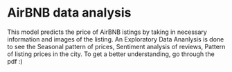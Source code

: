 # AirBNB data analysis
This model predicts the price of AirBNB istings by taking in necessary information and images of the listing.
An Exploratory Data Ananlysis is done to see the Seasonal pattern of prices, Sentiment analysis of reviews, Pattern of listing prices in the city.
To get a better understanding, go through the pdf :)
